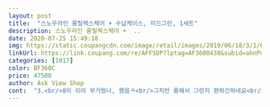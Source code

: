 ```yaml
---
layout: post 
title:  "스노우라인 롱릴렉스체어 + 수납케이스, 미드그린, 1세트" 
description: 스노우라인 롱릴렉스체어 +  ..
date: 2020-07-25 15:49:18 
img: https://static.coupangcdn.com/image/retail/images/2019/06/18/3/1/6a6fccbb-e1cc-462d-8f3a-39a40b53001e.jpg 
linkUrl: https://link.coupang.com/re/AFFSDP?lptag=AF3600438&subid=ahnPublicAsk&pageKey=241962826&itemId=768808418&vendorItemId=4940996382&traceid=V0-113-e5a3cfe662f8d3fa 
categories: [1017] 
color: BF360C 
price: 47500 
author: Ask View Shop 
cont:  "3.<br/>8이 이리 무거웠나, 했음ㅋ<br/>그치만 롱해서 그런지 편하긴하네요<br/>길이도 많이 길어서 트렁크에 가로로 안들어가요.<br/>(준중형 기준)<br/>두개사려다 하나샀는데 하나는 경량으로 사야할듯ㅋ<br/>무거워요ㅜㅋ<br/>색감도 다크해서 베이지가 더이뻤을듯.<br/><br/>앉아보니 편하고 좋습니다<br/>어렵지 않게 펴고 접을 수 있습ㄴ다.<br/><br/>이쁜 민트가 아니네ㅠ<br/>접이식이라 폈다 접었다는 아주 편하고 좋습니다.<br/><br/>지인이 로드샵서 세군데 발품팔고 같은거 5만에 샀다네요.<br/>.<br/><br/>착좌감도 머리까지 받쳐주니까 아주 편합니다.<br/><br/>캠핑의자는 처음 구매해보는데 일단 무게가 좀 나가네요.<br/><br/>캠핑의자는 처음 사보는데 만족스러워요<br/>튼튼하고 색도 예뻐요<br/>" 
---
```

